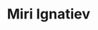 ---
title: Miri Ignatiev
linkedin: 
github: mirii1994

logzio-role: Software engineer
sitemap: false
---